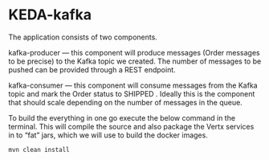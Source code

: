 # KEDA-kafka

The application consists of two components.

kafka-producer — this component will produce messages (Order messages to be precise) to the Kafka topic we created. The number of messages to be pushed can be provided through a REST endpoint.

kafka-consumer — this component will consume messages from the Kafka topic and mark the Order status to SHIPPED . Ideally this is the component that should scale depending on the number of messages in the queue.

To build the everything in one go execute the below command in the terminal. This will compile the source and also package the Vertx services in to “fat” jars, which we will use to build the docker images.

```mvn clean install```
